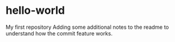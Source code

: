 hello-world
===========

My first repository
Adding some additional notes to the readme to understand how the commit feature works.
